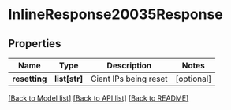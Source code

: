# InlineResponse20035Response

## Properties
Name | Type | Description | Notes
------------ | ------------- | ------------- | -------------
**resetting** | **list[str]** | Cient IPs being reset | [optional] 

[[Back to Model list]](../README.md#documentation-for-models) [[Back to API list]](../README.md#documentation-for-api-endpoints) [[Back to README]](../README.md)


